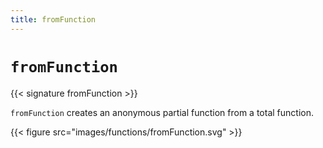 ```yaml
---
title: fromFunction
---
```


# `fromFunction`

{{< signature fromFunction >}}

`fromFunction` creates an anonymous partial function from a total function.

{{< figure src="images/functions/fromFunction.svg" >}}
